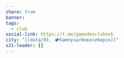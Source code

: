 ```yaml
---
share: true
banner: 
tags:
  - club
social-link: https://t.me/gamedevclubnsk
city: "[[data/01. 🏕️Кампусы/Новосибирск]]"
s21-leader: []
---
```


